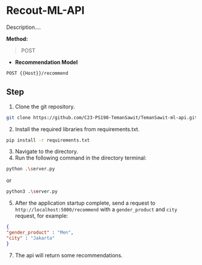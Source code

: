 # Recout-ML-API

Description....

**Method:**
>POST

- **Recommendation Model**
```bash
POST {{Host}}/recommend
```

## Step
1. Clone the git repository.
```bash
git clone https://github.com/C23-PS190-TemanSawit/TemanSawit-ml-api.git
```
2. Install the required libraries from requirements.txt.
```bash
pip install -r requirements.txt
```
3. Navigate to the directory.
4. Run the following command in the directory terminal:
```bash
python .\server.py
```
or
```bash
python3 .\server.py
```
5. After the application startup complete, send a request to ```http://localhost:5000/recommend``` with a ```gender_product``` and ```city``` request, for example:
```JSON
{
"gender_product" : "Men",
"city" : "Jakarta"
}
```
7. The api will return some recommendations.

